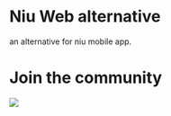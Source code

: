 # Niu Web alternative

an alternative for niu mobile app.


# Join the community

[![](https://dcbadge.vercel.app/api/server/jBKJaEY68M)](https://discord.gg/jBKJaEY68M)